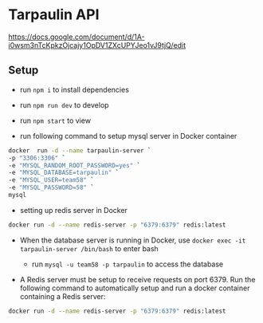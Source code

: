 # Tarpaulin API

https://docs.google.com/document/d/1A-i0wsm3nTcKpkzOjcajy1OpDV1ZXcUPYJeo1vJ9tjQ/edit

## Setup
* run `npm i` to install dependencies
* run `npm run dev` to develop
* run `npm start` to view

* run following command to setup mysql server in Docker container
```bash
docker  run -d --name tarpaulin-server `
-p "3306:3306" `
-e "MYSQL_RANDOM_ROOT_PASSWORD=yes" `
-e "MYSQL_DATABASE=tarpaulin" `
-e "MYSQL_USER=team58" `
-e "MYSQL_PASSWORD=58" `
mysql
```

* setting up redis server in Docker
```bash
docker run -d --name redis-server -p "6379:6379" redis:latest
```

* When the database server is running in Docker, use `docker exec -it tarpaulin-server /bin/bash` to enter bash
    * run `mysql -u team58 -p tarpaulin` to access the database

* A Redis server must be setup to receive requests on port 6379. Run the following command to automatically setup and run a docker container containing a Redis server:
```bash
docker run -d --name redis-server -p "6379:6379" redis:latest
```